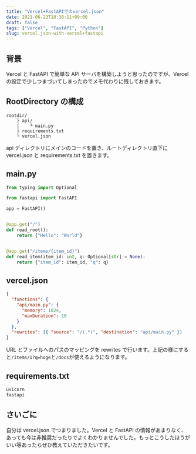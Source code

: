 ```yaml
---
title: "Vercel+FastAPIでのvercel.json"
date: 2021-06-23T18:38:11+09:00
draft: false
tags: ["Vercel", "FastAPI", "Python"]
slug: vercel.json-with-vercel+fastapi
---
```


## 背景

Vercel と FastAPI で簡単な API サーバを構築しようと思ったのですが、Vercel の設定で少しつまづいてしまったのでメモ代わりに残しておきます。

## RootDirectory の構成

```
rootdir/
    ├ api/
    |    └ main.py
    ├ requirements.txt
    └ vercel.json
```

api ディレクトリにメインのコードを置き、ルートディレクトリ直下に vercel.json と requirements.txt を置きます。

## main.py

```python
from typing import Optional

from fastapi import FastAPI

app = FastAPI()


@app.get("/")
def read_root():
    return {"Hello": "World"}


@app.get("/items/{item_id}")
def read_item(item_id: int, q: Optional[str] = None):
    return {"item_id": item_id, "q": q}
```

## vercel.json

```json
{
  "functions": {
    "api/main.py": {
      "memory": 1024,
      "maxDuration": 10
    }
  },
  "rewrites": [{ "source": "/(.*)", "destination": "api/main.py" }]
}
```

URL とファイルへのパスのマッピングを rewrites で行います。上記の様にすると`/items/1?q=hoge`と`/docs`が使えるようになります。

## requirements.txt

```txt
uvicorn
fastapi
```

## さいごに

自分は vercel.json でつまりました。Vercel と FastAPI の情報があまりなく、あっても今は非推奨だったりでよくわかりませんでした。もっとこうしたほうがいい等あったらぜひ教えていただきたいです。
